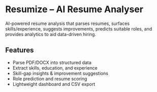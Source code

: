 # Resumize – AI Resume Analyser

AI-powered resume analysis that parses resumes, surfaces skills/experience, suggests improvements, predicts suitable roles, and provides analytics to aid data-driven hiring.

## Features
- Parse PDF/DOCX into structured data
- Extract skills, education, and experience
- Skill-gap insights & improvement suggestions
- Role prediction and resume scoring
- Lightweight dashboard and CSV export
 
